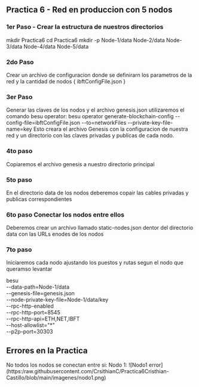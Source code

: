 ## Practica 6 - Red en produccion con 5 nodos
### 1er Paso - Crear la estructura de nuestros directorios
mkdir Practica6
cd Practica6
mkdir -p Node-1/data Node-2/data Node-3/data Node-4/data Node-5/data

### 2do Paso
Crear un archivo de configuracion donde se definirarn los parametros de la red y la cantidad de nodos
{ ibftConfigFile.json }

### 3er Paso
Generar las claves de los nodos y el archivo genesis.json
utilizaremos el comando besu operator: besu operator generate-blockchain-config --config-file=ibftConfigFile.json --to=networkFiles --private-key-file-name=key
Esto creara el archivo Genesis con la configuracion de nuestra red y un directorio con las claves privadas y publicas de cada nodo.

### 4to paso
Copiaremos el archivo genesis a nuestro directorio principal

### 5to paso
En el directorio data de los nodos deberemos copair las cables privadas y publicas correspondientes

### 6to paso Conectar los nodos entre ellos
Deberemos crear un archivo llamado static-nodes.json dentor del directorio data con las URLs enodes de los nodos

### 7to paso
Iniciaremos cada nodo ajustando los puestos y rutas segun el nodo que queramso levantar

besu \
  --data-path=Node-1/data \
  --genesis-file=genesis.json \
  --node-private-key-file=Node-1/data/key \
  --rpc-http-enabled \
  --rpc-http-port=8545 \
  --rpc-http-api=ETH,NET,IBFT \
  --host-allowlist="*" \
  --p2p-port=30303

## Errores en la Practica

No todos los nodos se conectan entre si:
Nodo 1:
<span>![</span><span>Nodo1 error</span><span>]</span><span>(</span><span>https:/raw.githubusercontent.com/CrsithianC/Practica6Cristhian-Castillo/blob/main/imagenes/nodo1.png</span><span>)</span>

  

